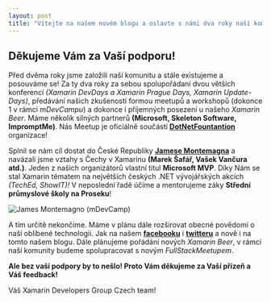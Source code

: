 ```yaml
---
layout: post
title: "Vítejte na našem novém blogu a oslavte s námi dva roky naší komunity!" 
---
```


## Děkujeme Vám za Vaší podporu! 

Před dvěma roky jsme založili naší komunitu a stále existujeme a posouváme se! Za ty dva roky za sebou spolupořádaní dvou větších konferencí *(Xamarin DevDays a Xamarin Prague Days, Xamarin Update-Days)*, předávání našich zkušeností formou meetupů a workshopů (dokonce 1 v rámci *mDevCampu*) a dokonce i příjemných posezení u našeho *Xamarin Beer*. Máme několik silných partnerů **(Microsoft, Skeleton Software, ImpromptMe)**. Nás Meetup je oficiálně součástí [**DotNetFountantion**](https://dotnetfoundation.org) organizace!


Splnil se nám cíl dostat do České Republiky [**Jamese Montemagna**](https://montemagno.com) a navázali jsme vztahy s Čechy v Xamarinu **(Marek Šafář, Vašek Vančura atd.)**. Jeden z našich organizátorů vlastní titul **Microsoft MVP**. Díky Nám se stal Xamarin tématem na největších českých .NET vývojářských akcích *(TechEd, ShowIT)!*  V neposlední řadě účíme a mentorujeme záky **Střední průmyslové školy na Proseku**!

![James Montemagno (mDevCamp)](/assets/images/posts/2018-08-01-why_we_do_xmdg/james-montemagno.png)


A tím určitě nekončíme. Máme v plánu dále rozširovat obecné povědomí o naší oblíbené technologii. Jak na našem [**facebooku**](https://www.facebook.com/xmdgcz/) i [**twitteru**](https://twitter.com/xmdg_cz) a nově i na tomto našem blogu. Dále plánujeme pořádání nových *Xamarin Beer*, v rámci naší komunity budeme spolupracovat s novým *FullStackMeetupem*. 


**Ale bez vaší podpory by to nešlo! Proto Vám děkujeme za Vaší přízeň a Váš feedback!**

Váš Xamarin Developers Group Czech team!


